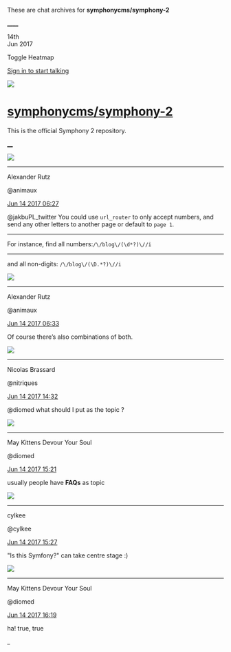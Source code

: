 These are chat archives for **symphonycms/symphony-2**

[__](/symphonycms/symphony-2/archives/2017/06/15)[__](/symphonycms/symphony-2/archives/2017/06/13)

14th  
Jun 2017

Toggle Heatmap

[Sign in to start talking](/login?action=login&button=archive-login)

![](https://avatars-02.gitter.im/group/iv/3/57542c45c43b8c601977197e?s=48)

#  [symphonycms/symphony-2](/symphonycms/symphony-2)

This is the official Symphony 2 repository.

[ __](/orgs/symphonycms/rooms "More symphonycms rooms")

![](https://avatars2.githubusercontent.com/u/446874?v=4&s=30)

____

Alexander Rutz

@animaux

[Jun 14 2017
06:27](https://gitter.im/symphonycms/symphony-2?at=5940d7596549436c7d46c174)

@jakbuPL_twitter You could use `url_router` to only accept numbers, and send
any other letters to another page or default to `page 1`.

____

For instance, find all numbers:`/\/blog\/(\d*?)\//i`

____

and all non-digits: `/\/blog\/(\D.*?)\//i`

![](https://avatars2.githubusercontent.com/u/446874?v=4&s=30)

____

Alexander Rutz

@animaux

[Jun 14 2017
06:33](https://gitter.im/symphonycms/symphony-2?at=5940d8a0cf9c13503c83ff11)

Of course there’s also combinations of both.

![](https://avatars1.githubusercontent.com/u/771169?v=4&s=30)

____

Nicolas Brassard

@nitriques

[Jun 14 2017
14:32](https://gitter.im/symphonycms/symphony-2?at=594148fff31c8ced0c35d48c)

@diomed what should I put as the topic ?

![](https://avatars1.githubusercontent.com/u/72777?v=4&s=30)

____

May Kittens Devour Your Soul

@diomed

[Jun 14 2017
15:21](https://gitter.im/symphonycms/symphony-2?at=5941547e02c480e6724371c1)

usually people have **FAQs** as topic

![](https://avatars0.githubusercontent.com/u/11518707?v=4&s=30)

____

cylkee

@cylkee

[Jun 14 2017
15:27](https://gitter.im/symphonycms/symphony-2?at=594155fb6549436c7d4903f3)

"Is this Symfony?" can take centre stage :)

![](https://avatars1.githubusercontent.com/u/72777?v=4&s=30)

____

May Kittens Devour Your Soul

@diomed

[Jun 14 2017
16:19](https://gitter.im/symphonycms/symphony-2?at=59416226cf9c13503c8682c1)

ha! true, true

_

